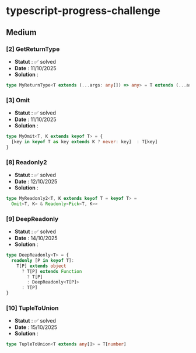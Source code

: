 # typescript-progress-challenge

## Medium

### [2] GetReturnType

- **Statut** : ✅ solved
- **Date** : 11/10/2025
- **Solution** :

```typescript
type MyReturnType<T extends (...args: any[]) => any> = T extends (...args: any[]) => infer R ? R : never
```
### [3] Omit

- **Statut** : ✅ solved
- **Date** : 11/10/2025
- **Solution** :

```typescript
type MyOmit<T, K extends keyof T> = {
  [key in keyof T as key extends K ? never: key]  : T[key]
}
```
### [8] Readonly2

- **Statut** : ✅ solved
- **Date** : 12/10/2025
- **Solution** :

```typescript
type MyReadonly2<T, K extends keyof T = keyof T> = 
  Omit<T, K> & Readonly<Pick<T, K>>
```
### [9] DeepReadonly

- **Statut** : ✅ solved
- **Date** : 14/10/2025
- **Solution** :

```typescript
type DeepReadonly<T> = {
  readonly [P in keyof T]: 
    T[P] extends object         
      ? T[P] extends Function    
        ? T[P]                   
        : DeepReadonly<T[P]>     
      : T[P]                     
}
```
### [10] TupleToUnion

- **Statut** : ✅ solved
- **Date** : 15/10/2025
- **Solution** :

```typescript
type TupleToUnion<T extends any[]> = T[number]
```